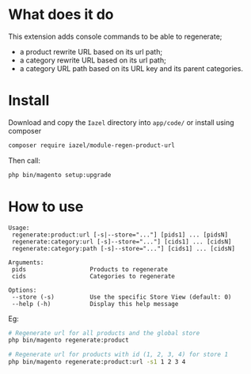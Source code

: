 # What does it do
This extension adds console commands to be able to regenerate;

- a product rewrite URL based on its url path;
- a category rewrite URL based on its url path;
- a category URL path based on its URL key and its parent categories.

# Install
Download and copy the `Iazel` directory into `app/code/` or install using composer

```sh
composer require iazel/module-regen-product-url 
```

Then call:
```sh
php bin/magento setup:upgrade
```

# How to use
```
Usage:
 regenerate:product:url [-s|--store="..."] [pids1] ... [pidsN]
 regenerate:category:url [-s]--store="..."] [cids1] ... [cidsN]
 regenerate:category:path [-s]--store="..."] [cids1] ... [cidsN]

Arguments:
 pids                  Products to regenerate
 cids                  Categories to regenerate

Options:
 --store (-s)          Use the specific Store View (default: 0)
 --help (-h)           Display this help message
```

Eg:
```sh
# Regenerate url for all products and the global store
php bin/magento regenerate:product

# Regenerate url for products with id (1, 2, 3, 4) for store 1
php bin/magento regenerate:product:url -s1 1 2 3 4
```
